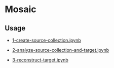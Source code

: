 # Mosaic


## Usage

-   [1-create-source-collection.ipynb](https://colab.research.google.com/drive/1wqkDuPQbCzUdPbveOz_Bgyqxs9kJXYHB)

-   [2-analyze-source-collection-and-target.ipynb](https://colab.research.google.com/drive/11hTy4Q2TDezYoMY0_5tC7dixLiIn-fFa)

-   [3-reconstruct-target.ipynb](https://colab.research.google.com/drive/1KPA-xwfdaId7t21swNOF3AEbng2yvzwH)
